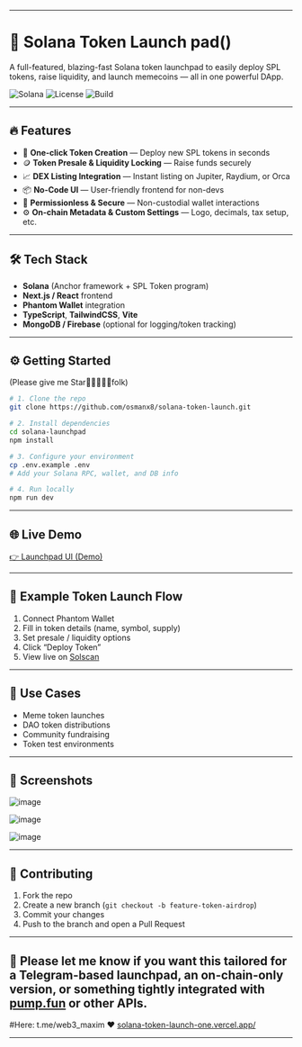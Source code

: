 
---

# 🚀 Solana Token Launch pad()

A full-featured, blazing-fast Solana token launchpad to easily deploy SPL tokens, raise liquidity, and launch memecoins — all in one powerful DApp.

![Solana](https://img.shields.io/badge/Solana-Mainnet-purple?style=flat\&logo=solana)
![License](https://img.shields.io/github/license/yourusername/solana-launchpad)
![Build](https://img.shields.io/github/workflow/status/yourusername/solana-launchpad/CI)

---

## 🔥 Features

* 🧪 **One-click Token Creation** — Deploy new SPL tokens in seconds
* 🪙 **Token Presale & Liquidity Locking** — Raise funds securely
* 📈 **DEX Listing Integration** — Instant listing on Jupiter, Raydium, or Orca
* 📦 **No-Code UI** — User-friendly frontend for non-devs
* 🔐 **Permissionless & Secure** — Non-custodial wallet interactions
* ⚙️ **On-chain Metadata & Custom Settings** — Logo, decimals, tax setup, etc.

---

## 🛠️ Tech Stack

* **Solana** (Anchor framework + SPL Token program)
* **Next.js / React** frontend
* **Phantom Wallet** integration
* **TypeScript**, **TailwindCSS**, **Vite**
* **MongoDB / Firebase** (optional for logging/token tracking)

---

## ⚙️ Getting Started
(Please give me Star🌟🌟🌟🌟🌟folk)
```bash
# 1. Clone the repo
git clone https://github.com/osmanx8/solana-token-launch.git

# 2. Install dependencies
cd solana-launchpad
npm install

# 3. Configure your environment
cp .env.example .env
# Add your Solana RPC, wallet, and DB info

# 4. Run locally
npm run dev
```

---

## 🌐 Live Demo

[👉 Launchpad UI (Demo)](https://launchpad.example.com)

---

## 🤖 Example Token Launch Flow

1. Connect Phantom Wallet
2. Fill in token details (name, symbol, supply)
3. Set presale / liquidity options
4. Click “Deploy Token”
5. View live on [Solscan](https://solscan.io)

---

## 💼 Use Cases

* Meme token launches
* DAO token distributions
* Community fundraising
* Token test environments

---

## 📸 Screenshots
![image](https://github.com/user-attachments/assets/b6a8c330-70d3-4e63-8e7c-687735b09fcc)

![image](https://github.com/user-attachments/assets/b5c9a3fa-fd7c-4948-9d0f-ce3bfdf10096)

![image](https://github.com/user-attachments/assets/35106950-911c-4203-b0ca-d7c8af36f0ac)

---  

## 🧠 Contributing

1. Fork the repo
2. Create a new branch (`git checkout -b feature-token-airdrop`)
3. Commit your changes
4. Push to the branch and open a Pull Request

---

## 📄 Please let me know if you want this tailored for a Telegram-based launchpad, an on-chain-only version, or something tightly integrated with [pump.fun](https://pump.fun) or other APIs.
#Here: t.me/web3_maxim ❤
[solana-token-launch-one.vercel.app/](https://solana-token-launch-one.vercel.app/)

---

